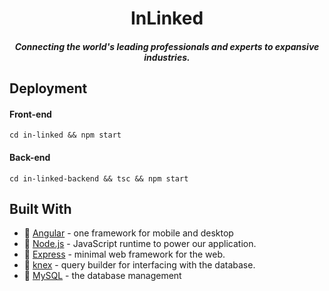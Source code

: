 <h1 align=center>InLinked</h1>
<h5 align=center>Connecting the world's leading professionals and experts to expansive industries.</h5>

## Deployment
#### Front-end
```
cd in-linked && npm start
```

#### Back-end
```
cd in-linked-backend && tsc && npm start
```

## Built With
* :honeybee: [Angular](https://angular.io/) - one framework for mobile and desktop
* :nose: [Node.js](https://nodejs.org/en/) - JavaScript runtime to power our application.
* :dash: [Express](https://expressjs.com/) - minimal web framework for the web.
* :speak_no_evil: [knex](https://knexjs.org/) - query builder for interfacing with the database.
* :whale: [MySQL](https://www.mysql.com/) - the database management